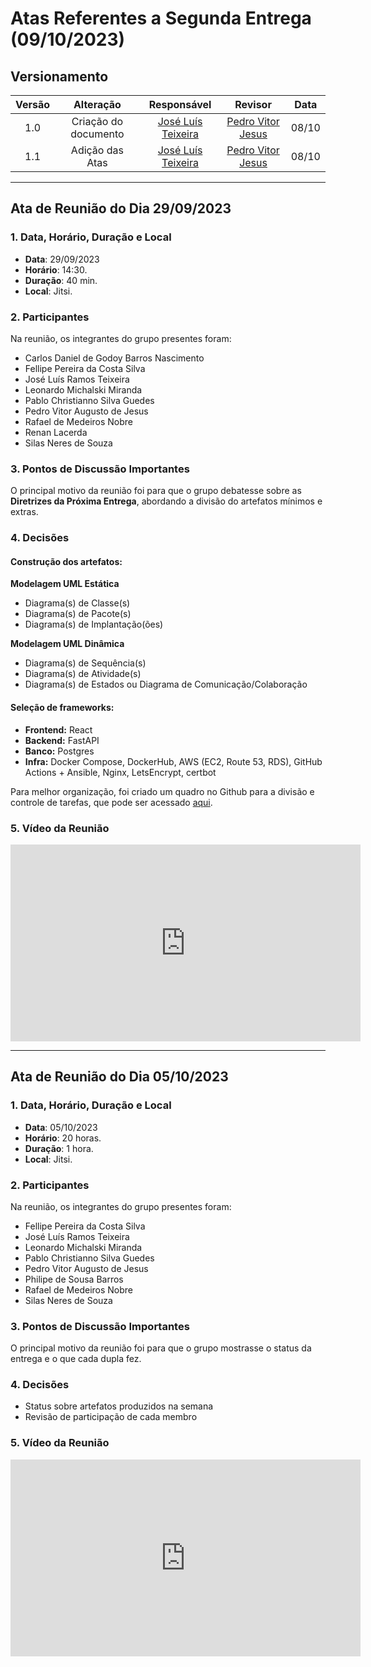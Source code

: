 # Atas Referentes a Segunda Entrega (09/10/2023)

## Versionamento

| Versão |                      Alteração                      |    Responsável     |      Revisor       | Data  |
| :----: | :-------------------------------------------------: | :----------------: | :----------------: | :---: |
|  1.0   |  Criação do documento   | [José Luís Teixeira](https://github.com/joseluis-rt)  | [Pedro Vitor Jesus](https://github.com/Peedrooo) | 08/10 |
|  1.1   |  Adição das Atas | [José Luís Teixeira](https://github.com/joseluis-rt) | [Pedro Vitor Jesus](https://github.com/Peedrooo) | 08/10 |

---

## Ata de Reunião do Dia 29/09/2023

### 1. Data, Horário, Duração e Local

- **Data**: 29/09/2023
- **Horário**: 14:30.
- **Duração**: 40 min.
- **Local**: Jitsi.

### 2. Participantes

Na reunião, os integrantes do grupo presentes foram:

- Carlos Daniel de Godoy Barros Nascimento
- Fellipe Pereira da Costa Silva  
- José Luís Ramos Teixeira  
- Leonardo Michalski Miranda  
- Pablo Christianno Silva Guedes  
- Pedro Vitor Augusto de Jesus  
- Rafael de Medeiros Nobre  
- Renan Lacerda  
- Silas Neres de Souza  


### 3. Pontos de Discussão Importantes

O principal motivo da reunião foi para que o grupo debatesse sobre as **Diretrizes da Próxima Entrega**, abordando a divisão do artefatos mínimos e extras.

### 4. Decisões

#### Construção dos artefatos:

**Modelagem UML Estática**
- Diagrama(s) de Classe(s)
- Diagrama(s) de Pacote(s)
- Diagrama(s) de Implantação(ões)

**Modelagem UML Dinâmica**
- Diagrama(s) de Sequência(s)
- Diagrama(s) de Atividade(s)
- Diagrama(s) de Estados ou Diagrama de Comunicação/Colaboração

#### Seleção de frameworks:

- **Frontend:** React
- **Backend:** FastAPI
- **Banco:** Postgres
- **Infra:** Docker Compose, DockerHub, AWS (EC2, Route 53, RDS), GitHub Actions + Ansible, Nginx, LetsEncrypt, certbot

Para melhor organização, foi criado um quadro no Github para a divisão e controle de tarefas, que pode ser acessado [aqui](https://github.com/orgs/UnBArqDsw2023-2/projects/7).

### 5. Vídeo da Reunião

<iframe width="560" height="315" src="https://www.youtube.com/watch?v=FrM-gxHHasA&list=PLYDa724AZH7YGRzZTa15iV_mf1QvWhA-S&index=1" title="YouTube video player" frameborder="0" allow="accelerometer; autoplay; clipboard-write; encrypted-media; gyroscope; picture-in-picture; web-share" allowfullscreen></iframe>

---

## Ata de Reunião do Dia 05/10/2023

### 1. Data, Horário, Duração e Local

- **Data**: 05/10/2023
- **Horário**: 20 horas.
- **Duração**: 1 hora.
- **Local**: Jitsi.

### 2. Participantes

Na reunião, os integrantes do grupo presentes foram:

- Fellipe Pereira da Costa Silva  
- José Luís Ramos Teixeira  
- Leonardo Michalski Miranda  
- Pablo Christianno Silva Guedes  
- Pedro Vitor Augusto de Jesus
- Philipe de Sousa Barros
- Rafael de Medeiros Nobre  
- Silas Neres de Souza   


### 3. Pontos de Discussão Importantes

O principal motivo da reunião foi para que o grupo mostrasse o status da entrega e o que cada dupla fez.

### 4. Decisões

- Status sobre artefatos produzidos na semana
- Revisão de participação de cada membro

### 5. Vídeo da Reunião

<iframe width="560" height="315" src="https://www.youtube.com/watch?v=wR13gZeGuDk&list=PLYDa724AZH7YGRzZTa15iV_mf1QvWhA-S&index=2" title="YouTube video player" frameborder="0" allow="accelerometer; autoplay; clipboard-write; encrypted-media; gyroscope; picture-in-picture; web-share" allowfullscreen></iframe>

